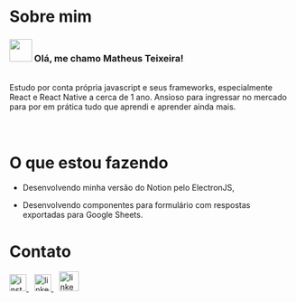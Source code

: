 # Sobre mim

### <img src="https://media.giphy.com/media/hvRJCLFzcasrR4ia7z/giphy.gif" width="40px"> Olá, me chamo Matheus Teixeira!

 <br>
 Estudo por conta própria javascript e seus frameworks, especialmente React e React Native a cerca de 1 ano.
Ansioso para ingressar no mercado para por em prática tudo que aprendi e aprender ainda mais. <br><br>
<img align="center" src="https://github-readme-stats.vercel.app/api/top-langs/?username=matheustsdev&layout=compact&langs_count=7&theme=dracula" alt=""  /><br><br>

# O que estou fazendo

- Desenvolvendo minha versão do Notion pelo ElectronJS,

- Desenvolvendo componentes para formulário com respostas exportadas para Google Sheets.


# Contato

<a href="https://www.instagram.com/texeramatheus/" style="margin-right:10px" ><img height="30" src="https://cdn-icons-png.flaticon.com/512/2111/2111463.png" alt="instagram-logo"/> </a>
<a href="https://www.linkedin.com/in/matheust0105/"><img height="30" src="https://cdn-icons-png.flaticon.com/512/124/124011.png" alt="linkedin-logo"/> </a>
<a href="mailto:matheusts.dev@gmail.com" style="margin-left:10px"><img height="35" src="https://img-premium.flaticon.com/png/512/2875/premium/2875435.png?token=exp=1632152682~hmac=1457ed4cd9f062bfa063d5821e28ae2a" alt="linkedin-logo"/> </a>
<br><br><br>
